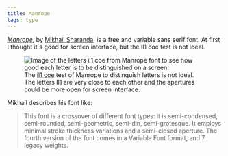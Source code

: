 ```yaml
---
title: Manrope
tags: type
---
```

[<cite>Manrope</cite>](https://manropefont.com), by [Mikhail Sharanda](https://gent.media), is a free and variable sans serif font. At first I thought it´s good for screen interface, but the Il1 coe test is not ideal.

<figure>
<img src="/img/manrope-il1coe.png" alt="Image of the letters il1 coe from Manrope font to see how good each letter is to be distinguished on a screen.">
<figcaption>The <a href="/2021-02-07-how-to-pick-a-typeface-for-interface-text/">il1 coe</a> test of Manrope to distinguish letters is not ideal. The letters Il1 are very close to each other and the apertures could be more open for screen interface.</figcaption>
</figure>

Mikhail describes his font like:

>	This font is a crossover of different font types: it is semi-condensed, semi-rounded, semi-geometric, semi-din, semi-grotesque. It employs minimal stroke thickness variations and a semi-closed aperture. The fourth version of the font comes in a Variable Font format, and 7 legacy weights.